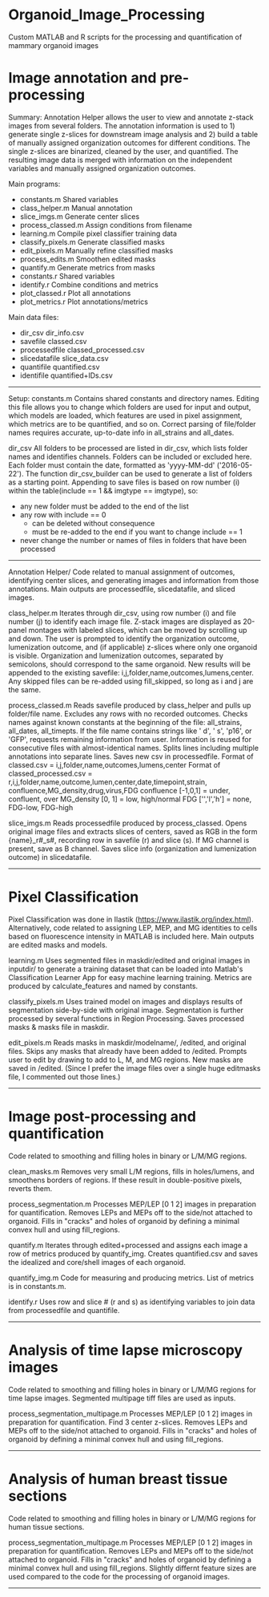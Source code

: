 # Organoid_Image_Processing
Custom MATLAB and R scripts for the processing and quantification of mammary organoid images

# Image annotation and pre-processing
Summary: Annotation Helper allows the user to view and annotate z-stack images from several folders. The annotation information is used to 1) generate single z-slices for downstream image analysis and 2) build a table of manually assigned organization outcomes for different conditions.
The single z-slices are binarized, cleaned by the user, and quantified. The resulting image data is merged with information on the independent variables and manually assigned organization outcomes.

Main programs:
- constants.m 				  Shared variables
- class_helper.m 			  Manual annotation
- slice_imgs.m 				  Generate center slices
- process_classed.m 		Assign conditions from filename
- learning.m 				    Compile pixel classifier training data
- classify_pixels.m 		 Generate classified masks
- edit_pixels.m 			  Manually refine classified masks
- process_edits.m 			Smoothen edited masks
- quantify.m 				    Generate metrics from masks
- constants.r 				  Shared variables
- identify.r 				    Combine conditions and metrics
- plot_classed.r 			  Plot all annotations
- plot_metrics.r 			  Plot annotations/metrics

Main data files:
- dir_csv 				    dir_info.csv
- savefile 				    classed.csv
- processedfile 			classed_processed.csv
- slicedatafile 			slice_data.csv
- quantifile 				  quantified.csv
- identifile 				  quantified+IDs.csv

----------------------------------------------------------------------------
Setup:
constants.m
Contains shared constants and directory names. Editing this file allows you to change which folders are used for input and output, which models are loaded, which features are used in pixel assignment, which metrics are to be quantified, and so on. Correct parsing of file/folder names requires accurate, up-to-date info in all_strains and all_dates.

dir_csv
All folders to be processed are listed in dir_csv, which lists folder names and identifies channels. Folders can be included or excluded here. Each folder must contain the date, formatted as 'yyyy-MM-dd' ('2016-05-22'). The function dir_csv_builder can be used to generate a list of folders as a starting point. Appending to save files is based on row number (i) within the table(include == 1 && imgtype == imgtype), so:
- any new folder must be added to the end of the list
- any row with include == 0
	- can be deleted without consequence
	- must be re-added to the end if you want to change include == 1
- never change the number or names of files in folders that have been processed

----------------------------------------------------------------------------
Annotation Helper/
Code related to manual assignment of outcomes, identifying center slices, and generating images and information from those annotations. Main outputs are processedfile, slicedatafile, and sliced images.

class_helper.m
Iterates through dir_csv, using row number (i) and file number (j) to identify each image file. Z-stack images are displayed as 20-panel montages with labeled slices, which can be moved by scrolling up and down. The user is prompted to identify the organization outcome, lumenization outcome, and (if applicable) z-slices where only one organoid is visible. Organization and lumenization outcomes, separated by semicolons, should correspond to the same organoid. New results will be appended to the existing savefile: i,j,folder,name,outcomes,lumens,center. Any skipped files can be re-added using fill_skipped, so long as i and j are the same.

process_classed.m
Reads savefile produced by class_helper and pulls up folder/file name. Excludes any rows with no recorded outcomes. Checks names against known constants at the beginning of the file: all_strains, all_dates, all_timepts. If the file name contains strings like ' d', ' s', 'p16', or 'GFP', requests remaining information from user. Information is reused for consecutive files with almost-identical names. Splits lines including multiple annotations into separate lines. Saves new csv in processedfile.
Format of classed.csv = i,j,folder,name,outcomes,lumens,center
Format of classed_processed.csv =
	r,i,j,folder,name,outcome,lumen,center,date,timepoint,strain,
	confluence,MG_density,drug,virus,FDG
confluence [-1,0,1] = under, confluent, over
MG_density [0, 1] = low, high/normal
FDG ['','l','h'] = none, FDG-low, FDG-high

slice_imgs.m
Reads processedfile produced by process_classed. Opens original image files and extracts slices of centers, saved as RGB in the form {name}_r#_s#, recording row in savefile (r) and slice (s). If MG channel is present, save as B channel. Saves slice info (organization and lumenization outcome) in slicedatafile.

----------------------------------------------------------------------------
# Pixel Classification
Pixel Classification was done in Ilastik (https://www.ilastik.org/index.html). Alternatively, code related to assigning LEP, MEP, and MG identities to cells based on fluorescence intensity in MATLAB is included here. Main outputs are edited masks and models.

learning.m
Uses segmented files in maskdir/edited and original images in inputdir/ to generate a training dataset that can be loaded into Matlab's Classification Learner App for easy machine learning training. Metrics are produced by calculate_features and named by constants.

classify_pixels.m
Uses trained model on images and displays results of segmentation side-by-side with original image. Segmentation is further processed by several functions in Region Processing. Saves processed masks & masks file in maskdir.

edit_pixels.m
Reads masks in maskdir/modelname/, /edited, and original files. Skips any masks that already have been added to /edited. Prompts user to edit by drawing to add to L, M, and MG regions. New masks are saved in /edited. (Since I prefer the image files over a single huge editmasks file, I commented out those lines.)

----------------------------------------------------------------------------
# Image post-processing and quantification
Code related to smoothing and filling holes in binary or L/M/MG regions.

clean_masks.m
Removes very small L/M regions, fills in holes/lumens, and smoothens borders of regions. If these result in double-positive pixels, reverts them.

process_segmentation.m
Processes MEP/LEP [0 1 2] images in preparation for quantification. Removes LEPs and MEPs off to the side/not attached to organoid. Fills in "cracks" and holes of organoid by defining a minimal convex hull and using fill_regions.

quantify.m
Iterates through edited+processed and assigns each image a row of metrics produced by quantify_img. Creates quantified.csv and saves the idealized and core/shell images of each organoid.

quantify_img.m
Code for measuring and producing metrics. List of metrics is in constants.m.

identify.r
Uses row and slice # (r and s) as identifying variables to join data from processedfile and quantifile.

----------------------------------------------------------------------------

# Analysis of time lapse microscopy images
Code related to smoothing and filling holes in binary or L/M/MG regions for time lapse images. Segmented multipage tiff files are used as inputs.

process_segmentation_multipage.m
Processes MEP/LEP [0 1 2] images in preparation for quantification. Find 3 center z-slices. Removes LEPs and MEPs off to the side/not attached to organoid. Fills in "cracks" and holes of organoid by defining a minimal convex hull and using fill_regions.

----------------------------------------------------------------------------

# Analysis of human breast tissue sections
Code related to smoothing and filling holes in binary or L/M/MG regions for human tissue sections. 

process_segmentation_multipage.m
Processes MEP/LEP [0 1 2] images in preparation for quantification. Removes LEPs and MEPs off to the side/not attached to organoid. Fills in "cracks" and holes of organoid by defining a minimal convex hull and using fill_regions. Slightly differnt feature sizes are used compared to the code for the processing of organoid images.


----------------------------------------------------------------------------
